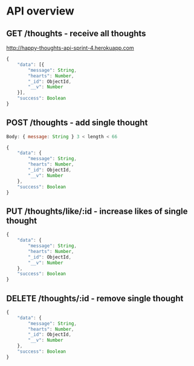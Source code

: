 # API overview

## GET /thoughts - receive all thoughts

http://happy-thoughts-api-sprint-4.herokuapp.com

```JavaScript
{
    "data": [{
        "message": String,
        "hearts": Number,
        "_id": ObjectId,
        "__v": Number
    }],
    "success": Boolean
}
```

## POST /thoughts - add single thought

```JavaScript
Body: { message: String } 3 < length < 66

{
    "data": {
        "message": String,
        "hearts": Number,
        "_id": ObjectId,
        "__v": Number
    },
    "success": Boolean
}
```

## PUT /thoughts/like/:id - increase likes of single thought

```JavaScript
{
    "data": {
        "message": String,
        "hearts": Number,
        "_id": ObjectId,
        "__v": Number
    },
    "success": Boolean
}
```

## DELETE /thoughts/:id - remove single thought

```JavaScript
{
    "data": {
        "message": String,
        "hearts": Number,
        "_id": ObjectId,
        "__v": Number
    },
    "success": Boolean
}
```
